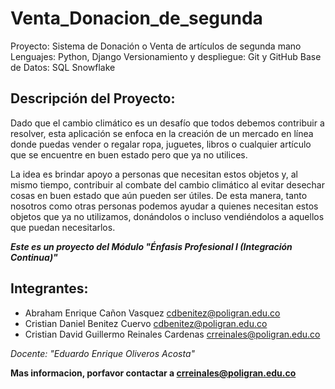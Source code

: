 # Venta_Donacion_de_segunda

Proyecto: Sistema de Donación o Venta de artículos de segunda mano
Lenguajes: Python, Django
Versionamiento y despliegue: Git y GitHub
Base de Datos: SQL Snowflake

## Descripción del Proyecto:

Dado que el cambio climático es un desafío que todos debemos contribuir a resolver, esta aplicación se enfoca en la creación de un mercado en línea donde puedas vender o regalar ropa, juguetes, libros o cualquier artículo que se encuentre en buen estado pero que ya no utilices.

La idea es brindar apoyo a personas que necesitan estos objetos y, al mismo tiempo, contribuir al combate del cambio climático al evitar desechar cosas en buen estado que aún pueden ser útiles. De esta manera, tanto nosotros como otras personas podemos ayudar a quienes necesitan estos objetos que ya no utilizamos, donándolos o incluso vendiéndolos a aquellos que puedan necesitarlos.

***Este es un proyecto del Módulo "Énfasis Profesional I (Integración Continua)"***

## Integrantes: 

- Abraham Enrique Cañon Vasquez cdbenitez@poligran.edu.co
- Cristian Daniel Benitez Cuervo cdbenitez@poligran.edu.co
- Cristian David Guillermo Reinales Cardenas crreinales@poligran.edu.co

*Docente: "Eduardo Enrique Oliveros Acosta"*

**Mas informacion, porfavor contactar a crreinales@poligran.edu.co**
